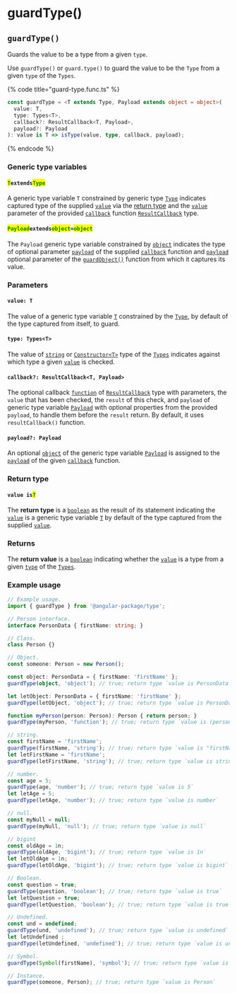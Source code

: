 # guardType()

## `guardType()`

Guards the value to be a type from a given `type`.

Use `guardType()` or `guard.type()` to guard the value to be the `Type` from a given `type` of the `Types`.

{% code title="guard-type.func.ts" %}
```typescript
const guardType = <T extends Type, Payload extends object = object>(
  value: T,
  type: Types<T>,
  callback?: ResultCallback<T, Payload>,
  payload?: Payload
): value is T => isType(value, type, callback, payload);

```
{% endcode %}

### Generic type variables

#### <mark style="color:green;">**`T`**</mark>**`extends`**<mark style="color:green;">**`Type`**</mark>

A generic type variable `T` constrained by generic type [`Type`](../types/type.md) indicates captured type of the supplied [`value`](guardtype.md#value-type) via the [return type](guardtype.md#return-type) and the [`value`](../types/resultcallback.md#value-value) parameter of the provided [`callback`](guardtype.md#callback-resultcallback-less-than-bigint-payload-greater-than) function [`ResultCallback`](../types/resultcallback.md) type.

#### <mark style="color:green;">**`Payload`**</mark>**`extends`**<mark style="color:green;">**`object`**</mark>**`=`**<mark style="color:green;">**`object`**</mark>

The `Payload` generic type variable constrained by [`object`](https://www.typescriptlang.org/docs/handbook/basic-types.html#object) indicates the type of optional parameter [`payload`](../types/resultcallback.md#payload-payload) of the supplied [`callback`](guardtype.md#callback-resultcallback-less-than-type-payload-greater-than) function and [`payload`](guardtype.md#payload-payload) optional parameter of the [`guardObject()`](guardtype.md#guardobject) function from which it captures its value.

### Parameters

#### `value: T`

The value of a generic type variable [`T`](guardtype.md#textendstype) constrained by the [`Type`](../types/type.md), by default of the type captured from itself, to guard.

#### `type: Types<T>`

The value of [`string`](https://developer.mozilla.org/en-US/docs/Web/JavaScript/Reference/Global\_Objects/String) or [`Constructor<T>`](../types/constructor.md) type of the [`Types`](../types/types.md) indicates against which type a given [`value`](guardtype.md#value-t) is checked.

#### `callback?: ResultCallback<T, Payload>`

The optional callback [`function`](https://developer.mozilla.org/en-US/docs/Web/JavaScript/Guide/Functions) of [`ResultCallback`](../types/resultcallback.md) type with parameters, the `value` that has been checked, the `result` of this check, and `payload` of generic type variable [`Payload`](guardtype.md#payloadextendsobject) with optional properties from the provided `payload`, to handle them before the `result` return. By default, it uses `resultCallback()` function.

#### `payload?: Payload`

An optional [`object`](https://developer.mozilla.org/en-US/docs/Web/JavaScript/Reference/Global\_Objects/Object) of the generic type variable [`Payload`](guardtype.md#payloadextendsobject-object) is assigned to the [`payload`](../types/resultcallback.md#payload-payload) of the given [`callback`](guardtype.md#callback-resultcallback-less-than-bigint-payload-greater-than) function.

### Return type

#### `value is`<mark style="color:green;">`T`</mark>

The **return type** is a [`boolean`](https://www.typescriptlang.org/docs/handbook/basic-types.html#boolean) as the result of its statement indicating the [`value`](guardtype.md#value-t) is a generic type variable [`T`](guardtype.md#textendstype) by default of the type captured from the supplied [`value`](guardtype.md#value-t).

### Returns

The **return value** is a [`boolean`](https://developer.mozilla.org/en-US/docs/Web/JavaScript/Reference/Global\_Objects/Boolean) indicating whether the [`value`](guardtype.md#value-t) is a type from a given [`type`](guardtype.md#type-types-less-than-t-greater-than) of the [`Types`](../types/types.md).

### Example usage

```typescript
// Example usage.
import { guardType } from '@angular-package/type';

// Person interface.
interface PersonData { firstName: string; }

// Class.
class Person {}

// Object.
const someone: Person = new Person();

const object: PersonData = { firstName: 'firstName' };
guardType(object, 'object'); // true; return type `value is PersonData`

let letObject: PersonData = { firstName: 'firstName' };
guardType(letObject, 'object'); // true; return type `value is PersonData`

function myPerson(person: Person): Person { return person; }
guardType(myPerson, 'function'); // true; return type `value is (person: Person) => Person`

// string.
const firstName = 'firstName';
guardType(firstName, 'string'); // true; return type `value is "firstName"`
let letFirstName = 'firstName';
guardType(letFirstName, 'string'); // true; return type `value is string`

// number.
const age = 5;
guardType(age, 'number'); // true; return type `value is 5`
let letAge = 5;
guardType(letAge, 'number'); // true; return type `value is number`

// null.
const myNull = null;
guardType(myNull, 'null'); // true; return type `value is null`

// bigint
const oldAge = 1n;
guardType(oldAge, 'bigint'); // true; return type `value is 1n`
let letOldAge = 1n;
guardType(letOldAge, 'bigint'); // true; return type `value is bigint`

// Boolean.
const question = true;
guardType(question, 'boolean'); // true; return type `value is true`
let letQuestion = true;
guardType(letQuestion, 'boolean'); // true; return type `value is true`

// Undefined.
const und = undefined;
guardType(und, 'undefined'); // true; return type `value is undefined`
let letUndefined ;
guardType(letUndefined, 'undefined'); // true; return type `value is undefined`

// Symbol.
guardType(Symbol(firstName), 'symbol'); // true; return type `value is symbol`

// Instance.
guardType(someone, Person); // true; return type `value is Person`
```

